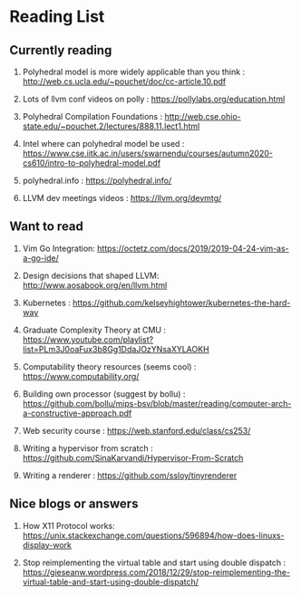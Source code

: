 # Reading List

## Currently reading

1. Polyhedral model is more widely applicable than you think : http://web.cs.ucla.edu/~pouchet/doc/cc-article.10.pdf

1. Lots of llvm conf videos on polly : https://pollylabs.org/education.html

1. Polyhedral Compilation Foundations : http://web.cse.ohio-state.edu/~pouchet.2/lectures/888.11.lect1.html

1. Intel where can polyhedral model be used : https://www.cse.iitk.ac.in/users/swarnendu/courses/autumn2020-cs610/intro-to-polyhedral-model.pdf

1. polyhedral.info : https://polyhedral.info/

1. LLVM dev meetings videos : https://llvm.org/devmtg/

## Want to read

1. Vim Go Integration: https://octetz.com/docs/2019/2019-04-24-vim-as-a-go-ide/

1. Design decisions that shaped LLVM: http://www.aosabook.org/en/llvm.html 

1. Kubernetes : https://github.com/kelseyhightower/kubernetes-the-hard-way

1. Graduate Complexity Theory at CMU : https://www.youtube.com/playlist?list=PLm3J0oaFux3b8Gg1DdaJOzYNsaXYLAOKH

1. Computability theory resources (seems cool) : https://www.computability.org/

1. Building own processor (suggest by bollu) :  https://github.com/bollu/mips-bsv/blob/master/reading/computer-arch-a-constructive-approach.pdf

1. Web security course : https://web.stanford.edu/class/cs253/

1. Writing a hypervisor from scratch : https://github.com/SinaKarvandi/Hypervisor-From-Scratch

1. Writing a renderer : https://github.com/ssloy/tinyrenderer

## Nice blogs or answers

1. How X11 Protocol works: https://unix.stackexchange.com/questions/596894/how-does-linuxs-display-work

1. Stop reimplementing the virtual table and start using double dispatch : https://gieseanw.wordpress.com/2018/12/29/stop-reimplementing-the-virtual-table-and-start-using-double-dispatch/
